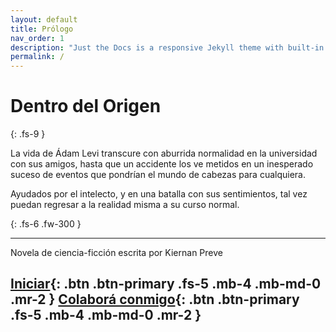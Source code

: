 ```yaml
---
layout: default
title: Prólogo
nav_order: 1
description: "Just the Docs is a responsive Jekyll theme with built-in search that is easily customizable and hosted on GitHub Pages."
permalink: /
---
```


# Dentro del Origen
{: .fs-9 }

La vida de Ádam Levi transcure con aburrida normalidad en la universidad con sus amigos, hasta que un accidente los ve metidos en un inesperado suceso de eventos que pondrían el mundo de cabezas para cualquiera.

Ayudados por el intelecto, y en una batalla con sus sentimientos, tal vez puedan regresar a la realidad misma a su curso normal.

{: .fs-6 .fw-300 }

---

Novela de ciencia-ficción escrita por Kiernan Preve

[Iniciar](/docs/1-inicio.md){: .btn .btn-primary .fs-5 .mb-4 .mb-md-0 .mr-2 } [Colaborá conmigo](https://www.mercadopago.com.ar/subscriptions/checkout?preapproval_plan_id=2c938084802a37ba01802bb17b2e0016){: .btn .btn-primary .fs-5 .mb-4 .mb-md-0 .mr-2 }
---

